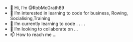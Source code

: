 - 👋 Hi, I’m @RobMcGrath89
- 👀 I’m interested in learning to code for business, Rowing, Socialising,Training
- 🌱 I’m currently learning to code . . . . 
- 💞️ I’m looking to collaborate on ...
- 📫 How to reach me ...

<!---
RobMcGrath89/RobMcGrath89 is a ✨ special ✨ repository because its `README.md` (this file) appears on your GitHub profile.
You can click the Preview link to take a look at your changes.
--->
